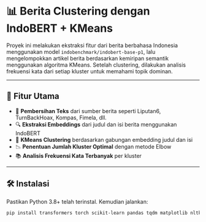 # 📊 Berita Clustering dengan IndoBERT + KMeans

Proyek ini melakukan ekstraksi fitur dari berita berbahasa Indonesia menggunakan model `indobenchmark/indobert-base-p1`, lalu mengelompokkan artikel berita berdasarkan kemiripan semantik menggunakan algoritma KMeans. Setelah clustering, dilakukan analisis frekuensi kata dari setiap kluster untuk memahami topik dominan.

---

## 🧩 Fitur Utama

- 🧼 **Pembersihan Teks** dari sumber berita seperti Liputan6, TurnBackHoax, Kompas, Fimela, dll.
- 🔍 **Ekstraksi Embeddings** dari judul dan isi berita menggunakan IndoBERT
- 🧠 **KMeans Clustering** berdasarkan gabungan embedding judul dan isi
- 📉 **Penentuan Jumlah Kluster Optimal** dengan metode Elbow
- 📚 **Analisis Frekuensi Kata Terbanyak** per kluster


---

## 🛠️ Instalasi

Pastikan Python 3.8+ telah terinstal. Kemudian jalankan:

```bash
pip install transformers torch scikit-learn pandas tqdm matplotlib nltk kneed
